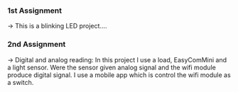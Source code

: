 ### 1st Assignment

-> This is a blinking LED project....

### 2nd Assignment

-> Digital and analog reading: In this project I use a load, EasyComMini and a light sensor. Were the sensor given analog signal and the wifi module produce digital signal. I use a mobile app which is control the wifi module as a switch.
